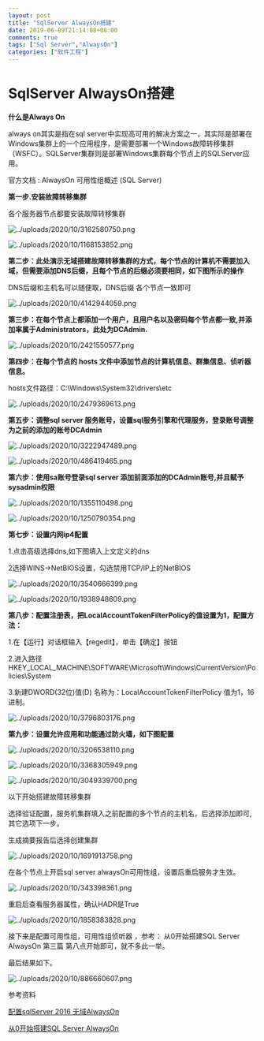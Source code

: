 ```yaml
---
layout: post
title: "SqlServer AlwaysOn搭建"
date: 2019-06-09T21:14:08+08:00
comments: true
tags: ["Sql Server","AlwaysOn"]
categories: ["软件工程"]
---
```


# SqlServer AlwaysOn搭建

**什么是Always On**

always on其实是指在sql server中实现高可用的解决方案之一，其实际是部署在Windows集群上的一个应用程序，是需要部署一个Windows故障转移集群（WSFC）。SQLServer集群则是部署Windows集群每个节点上的SQLServer应用。

官方文档 : AlwaysOn 可用性组概述 (SQL Server)

**第一步.安装故障转移集群**

各个服务器节点都要安装故障转移集群

![../uploads/2020/10/3162580750.png](../uploads/2020/10/3162580750.png)

![../uploads/2020/10/1168153852.png](../uploads/2020/10/1168153852.png)

**第二步：此处演示无域搭建故障转移集群的方式，每个节点的计算机不需要加入域，但需要添加DNS后缀，且每个节点的后缀必须要相同，如下图所示的操作**

DNS后缀和主机名可以随便取，DNS后缀 各个节点一致即可

![../uploads/2020/10/4142944059.png](../uploads/2020/10/4142944059.png)

**第三步：在每个节点上都添加一个用户，且用户名以及密码每个节点都一致,并添加率属于Administrators，此处为DCAdmin.**

![../uploads/2020/10/2421550577.png](../uploads/2020/10/2421550577.png)

**第四步：在每个节点的 hosts 文件中添加节点的计算机信息、群集信息、侦听器信息。**

hosts文件路径：C:\Windows\System32\drivers\etc

![../uploads/2020/10/2479369613.png](../uploads/2020/10/2479369613.png)

**第五步：调整sql server 服务账号，设置sql服务引擎和代理服务，登录账号调整为之前的添加的账号DCAdmin**

![../uploads/2020/10/3222947489.png](../uploads/2020/10/3222947489.png)

![../uploads/2020/10/486419465.png](../uploads/2020/10/486419465.png)

**第六步：使用sa账号登录sql server 添加前面添加的DCAdmin账号,并且赋予sysadmin权限**

![../uploads/2020/10/1355110498.png](../uploads/2020/10/1355110498.png)

![../uploads/2020/10/1250790354.png](../uploads/2020/10/1250790354.png)

**第七步：设置内网ip4配置**

1.点击高级选择dns,如下图填入上文定义的dns

2选择WINS->NetBIOS设置，勾选禁用TCP/IP上的NetBIOS

![../uploads/2020/10/3540666399.png](../uploads/2020/10/3540666399.png)

![../uploads/2020/10/1938948609.png](../uploads/2020/10/1938948609.png)

**第八步：配置注册表，把LocalAccountTokenFilterPolicy的值设置为1，配置方法：**

1.在【运行】对话框输入【regedit】，单击【确定】按钮

2.进入路径HKEY_LOCAL_MACHINE\SOFTWARE\Microsoft\Windows\CurrentVersion\Policies\System

3.新建DWORD(32位)值(D) 名称为：LocalAccountTokenFilterPolicy 值为1，16进制。

![../uploads/2020/10/3796803176.png](../uploads/2020/10/3796803176.png)

**第九步：设置允许应用和功能通过防火墙，如下图配置**

![../uploads/2020/10/3206538110.png](../uploads/2020/10/3206538110.png)

![../uploads/2020/10/3368305949.png](../uploads/2020/10/3368305949.png)

![../uploads/2020/10/3049339700.png](../uploads/2020/10/3049339700.png)

以下开始搭建故障转移集群

选择验证配置，服务机集群填入之前配置的多个节点的主机名，后选择添加即可,其它选项下一步。

生成摘要报告后选择创建集群

![../uploads/2020/10/1691913758.png](../uploads/2020/10/1691913758.png)

在各个节点上开启sql server alwaysOn可用性组，设置后重启服务才生效。

![../uploads/2020/10/343398361.png](../uploads/2020/10/343398361.png)

重启后查看服务器属性，确认HADR是True

![../uploads/2020/10/1858383828.png](../uploads/2020/10/1858383828.png)

接下来是配置可用性组，可用性组侦听器 ，参考： 从0开始搭建SQL Server AlwaysOn 第三篇 第八点开始即可，就不多此一举。

最后结果如下。

![../uploads/2020/10/886660607.png](../uploads/2020/10/886660607.png)

参考资料

[配置sqlServer 2016 无域AlwaysOn](https://blog.csdn.net/dongxinhjj/article/details/80817333)

[从0开始搭建SQL Server AlwaysOn](https://www.cnblogs.com/lyhabc/p/4678330.html)